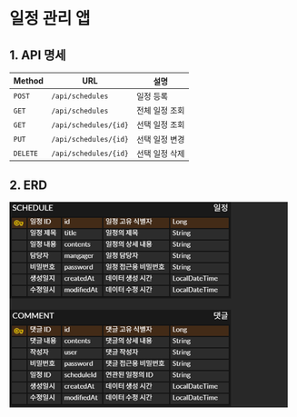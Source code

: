 # 일정 관리 앱

## 1. API 명세

| Method | URL | 설명 |
| --- | --- | --- |
| `POST` | `/api/schedules` | 일정 등록 |
| `GET` | `/api/schedules` | 전체 일정 조회 |
| `GET` | `/api/schedules/{id}` | 선택 일정 조회 |
| `PUT` | `/api/schedules/{id}` | 선택 일정 변경 |
| `DELETE` | `/api/schedules/{id}` | 선택 일정 삭제 |

## 2. ERD

![ERD](images/erd.png)
